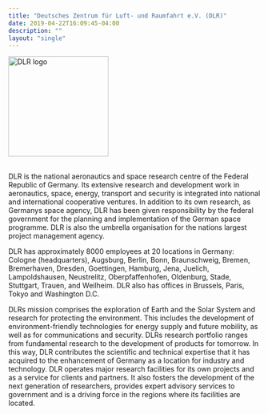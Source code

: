 ```yaml
---
title: "Deutsches Zentrum für Luft- und Raumfahrt e.V. (DLR)"
date: 2019-04-22T16:09:45-04:00
description: ""
layout: "single"
---
```


<img src="../../images/members/dlr-logo.svg" width="200px" alt="DLR logo" style="pointer-events:none;"><br><br>

DLR is the national aeronautics and space research centre of the Federal Republic of Germany. 
Its extensive research and development work in aeronautics, space, energy, transport and security is integrated into national and international cooperative ventures. In addition to its own research, as Germanys space agency, DLR has been given responsibility by the federal government for the planning and implementation of the German space programme. DLR is also the umbrella organisation for the nations largest project management agency.

DLR has approximately 8000 employees at 20 locations in Germany: Cologne (headquarters), Augsburg, Berlin, Bonn, Braunschweig, Bremen, Bremerhaven, Dresden, Goettingen, Hamburg, Jena, Juelich, Lampoldshausen, Neustrelitz, Oberpfaffenhofen, Oldenburg, Stade, Stuttgart, Trauen, and Weilheim. DLR also has offices in Brussels, Paris, Tokyo and Washington D.C.

DLRs mission comprises the exploration of Earth and the Solar System and research for protecting the environment. This includes the development of environment-friendly technologies for energy supply and future mobility, as well as for communications and security. DLRs research portfolio ranges from fundamental research to the development of products for tomorrow. In this way, DLR contributes the scientific and technical expertise that it has acquired to the enhancement of Germany as a location for industry and technology. DLR operates major research facilities for its own projects and as a service for clients and partners. It also fosters the development of the next generation of researchers, provides expert advisory services to government and is a driving force in the regions where its facilities are located.

